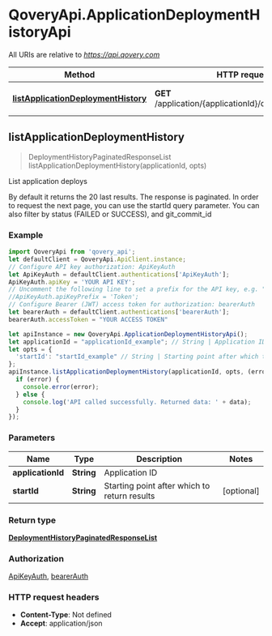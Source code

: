 # QoveryApi.ApplicationDeploymentHistoryApi

All URIs are relative to *https://api.qovery.com*

Method | HTTP request | Description
------------- | ------------- | -------------
[**listApplicationDeploymentHistory**](ApplicationDeploymentHistoryApi.md#listApplicationDeploymentHistory) | **GET** /application/{applicationId}/deploymentHistory | List application deploys



## listApplicationDeploymentHistory

> DeploymentHistoryPaginatedResponseList listApplicationDeploymentHistory(applicationId, opts)

List application deploys

By default it returns the 20 last results. The response is paginated. In order to request the next page, you can use the startId query parameter. You can also filter by status (FAILED or SUCCESS), and git_commit_id

### Example

```javascript
import QoveryApi from 'qovery_api';
let defaultClient = QoveryApi.ApiClient.instance;
// Configure API key authorization: ApiKeyAuth
let ApiKeyAuth = defaultClient.authentications['ApiKeyAuth'];
ApiKeyAuth.apiKey = 'YOUR API KEY';
// Uncomment the following line to set a prefix for the API key, e.g. "Token" (defaults to null)
//ApiKeyAuth.apiKeyPrefix = 'Token';
// Configure Bearer (JWT) access token for authorization: bearerAuth
let bearerAuth = defaultClient.authentications['bearerAuth'];
bearerAuth.accessToken = "YOUR ACCESS TOKEN"

let apiInstance = new QoveryApi.ApplicationDeploymentHistoryApi();
let applicationId = "applicationId_example"; // String | Application ID
let opts = {
  'startId': "startId_example" // String | Starting point after which to return results
};
apiInstance.listApplicationDeploymentHistory(applicationId, opts, (error, data, response) => {
  if (error) {
    console.error(error);
  } else {
    console.log('API called successfully. Returned data: ' + data);
  }
});
```

### Parameters


Name | Type | Description  | Notes
------------- | ------------- | ------------- | -------------
 **applicationId** | **String**| Application ID | 
 **startId** | **String**| Starting point after which to return results | [optional] 

### Return type

[**DeploymentHistoryPaginatedResponseList**](DeploymentHistoryPaginatedResponseList.md)

### Authorization

[ApiKeyAuth](../README.md#ApiKeyAuth), [bearerAuth](../README.md#bearerAuth)

### HTTP request headers

- **Content-Type**: Not defined
- **Accept**: application/json

